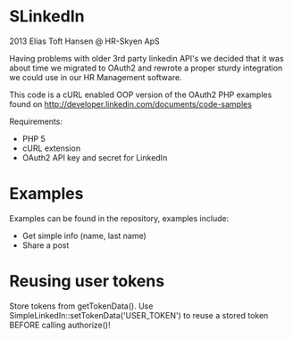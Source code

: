 SLinkedIn
=========
 2013   Elias Toft Hansen    @    HR-Skyen ApS
 
 Having problems with older 3rd party linkedin API's we decided
 that it was about time we migrated to OAuth2 and rewrote a proper sturdy 
 integration we could use in our HR Management software.
 
 This code is a cURL enabled OOP version of the OAuth2 PHP examples found on
 http://developer.linkedin.com/documents/code-samples
 
 Requirements:
  * PHP 5
  * cURL extension
  * OAuth2 API key and secret for LinkedIn
 
 
Examples
=========
Examples can be found in the repository, examples include:

* Get simple info (name, last name)
* Share a post


Reusing user tokens
=========
Store tokens from getTokenData().
Use SimpleLinkedIn::setTokenData('USER_TOKEN') to reuse a stored token BEFORE calling authorize()!
